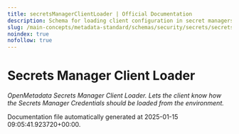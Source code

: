 ```yaml
---
title: secretsManagerClientLoader | Official Documentation
description: Schema for loading client configuration in secret managers with implementation type, credentials, and vault path details.
slug: /main-concepts/metadata-standard/schemas/security/secrets/secretsmanagerclientloader
noindex: true
nofollow: true
---
```


# Secrets Manager Client Loader

*OpenMetadata Secrets Manager Client Loader. Lets the client know how the Secrets Manager Credentials should be loaded from the environment.*



Documentation file automatically generated at 2025-01-15 09:05:41.923720+00:00.
